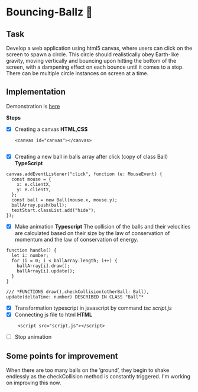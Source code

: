 # Bouncing-Ballz :balloon:

## Task 
Develop a web application using html5 canvas, where users can click on the screen to spawn a circle. This circle should realistically obey Earth-like gravity, moving vertically and bouncing upon hitting the bottom of the screen, with a dampening effect on each bounce until it comes to a stop. There can be multiple circle instances on screen at a time.

## Implementation
Demonstration is [here](https://famous-empanada-69f2cb.netlify.app)

**Steps**
- [x] Creating a canvas **HTML,CSS**
  ```
  <canvas id="canvas"></canvas> 
  

- [x] Creating a new ball in balls array after click (copy of class Ball) **TypeScript**
```
canvas.addEventListener("click", function (e: MouseEvent) {
  const mouse = {
    x: e.clientX,
    y: e.clientY,
  };
  const ball = new Ball(mouse.x, mouse.y);
  ballArray.push(ball);
  textStart.classList.add("hide");
});
```


- [x] Make animation **Typescript**
The collision of the balls and their velocities are calculated based on their size by the law of conservation of momentum and the law of conservation of energy.


```
function handle() {
  let i: number;
  for (i = 0; i < ballArray.length; i++) {
    ballArray[i].draw();
    ballArray[i].update();
  }
}

/// *FUNCTIONS draw(),checkCollision(otherBall: Ball), update(deltaTime: number) DESCRIBED IN CLASS "Ball"*

```

- [x] Transformation typescript in javascript by command *tsc script.js*
- [x] Сonnecting js file to html  **HTML**
  ```
   <script src="script.js"></script>
  ```
- [ ] Stop animation

## Some points for improvement


When there are too many balls on the ‘ground’, they begin to shake endlessly as the checkCollision method is constantly triggered. I'm working on improving this now.
